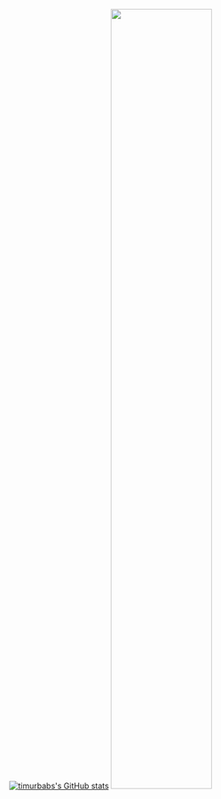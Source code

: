 [![timurbabs's GitHub stats](https://github-readme-stats.vercel.app/api?username=timurbabs&show_icons=true&theme=dark)](https://github.com/anuraghazra/github-readme-stats)
<img width="60%" src="https://github-readme-stats.vercel.app/api/top-langs/?username=timurbabs&layout=compact&theme=dark&hide=Jupyter Notebook" />
